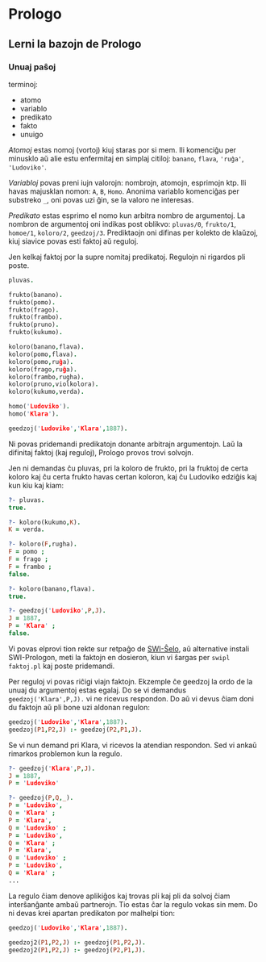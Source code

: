 # Prologo

## Lerni la bazojn de Prologo

### Unuaj paŝoj

<!-- https://www.metalevel.at/prolog/concepts -->

terminoj:

- atomo
- variablo
- predikato
- fakto
- unuigo

*Atomoj* estas nomoj (vortoj) kiuj staras por si mem. Ili komenciĝu per minusklo aŭ alie estu enfermitaj en simplaj citiloj: `banano`, `flava`, `'ruĝa'`, `'Ludoviko'`.

*Variabloj* povas preni iujn valorojn: nombrojn, atomojn, esprimojn ktp. Ili havas majusklan nomon: `A`, `B`, `Homo`. 
Anonima variablo komenciĝas per substreko `_`, oni povas uzi ĝin, se la valoro ne interesas.

*Predikato* estas esprimo el nomo kun arbitra nombro de argumentoj. La nombron de argumentoj oni indikas post oblikvo: `pluvas/0`, `frukto/1`, `homoe/1`, `koloro/2`, `geedzoj/3`.
Prediktaojn oni difinas per kolekto de klaŭzoj, kiuj siavice povas esti faktoj aŭ reguloj. 

Jen kelkaj faktoj por la supre nomitaj predikatoj. Regulojn ni rigardos pli poste.

```prolog
pluvas.

frukto(banano).
frukto(pomo).
frukto(frago).
frukto(frambo).
frukto(pruno).
frukto(kukumo).

koloro(banano,flava).
koloro(pomo,flava).
koloro(pomo,ruĝa).
koloro(frago,ruĝa).
koloro(frambo,rugha).
koloro(pruno,violkolora).
koloro(kukumo,verda).

homo('Ludoviko').
homo('Klara').

geedzoj('Ludoviko','Klara',1887).
```

Ni povas pridemandi predikatojn donante arbitrajn argumentojn. Laŭ la difinitaj faktoj (kaj reguloj), Prologo provos trovi solvojn.  

Jen ni demandas ĉu pluvas, pri la koloro de frukto, pri la fruktoj de certa koloro kaj ĉu certa frukto havas certan koloron, 
kaj ĉu Ludoviko edziĝis kaj kun kiu kaj kiam:

```prolog
?- pluvas.
true.

?- koloro(kukumo,K).
K = verda.

?- koloro(F,rugha).
F = pomo ;
F = frago ;
F = frambo ;
false.

?- koloro(banano,flava).
true.

?- geedzoj('Ludoviko',P,J).
J = 1887,
P = 'Klara' ;
false.
```

Vi povas elprovi tion rekte sur retpaĝo de [SWI-Ŝelo](https://swish.swi-prolog.org/), aŭ alternative instali SWI-Prologon, meti la faktojn en dosieron, kiun vi ŝargas per `swipl faktoj.pl` kaj poste pridemandi.

Per reguloj vi povas riĉigi viajn faktojn. Ekzemple ĉe geedzoj la ordo de la unuaj du argumentoj estas egalaj. Do se vi demandus `geedzoj('Klara',P,J).` vi ne ricevus respondon. Do aŭ vi devus ĉiam doni du faktojn aŭ pli bone uzi aldonan regulon:

```prolog
geedzoj('Ludoviko','Klara',1887).
geedzoj(P1,P2,J) :- geedzoj(P2,P1,J).
```

Se vi nun demand pri Klara, vi ricevos la atendian respondon. Sed vi ankaŭ rimarkos problemon kun la regulo.

```prolog
?- geedzoj('Klara',P,J).
J = 1887,
P = 'Ludoviko' 

?- geedzoj(P,Q,_).
P = 'Ludoviko',
Q = 'Klara' ;
P = 'Klara',
Q = 'Ludoviko' ;
P = 'Ludoviko',
Q = 'Klara' ;
P = 'Klara',
Q = 'Ludoviko' ;
P = 'Ludoviko',
Q = 'Klara' ;
...
```

La regulo ĉiam denove aplikiĝos kaj trovas pli kaj pli da solvoj ĉiam interŝanĝante ambaŭ partnerojn. Tio estas ĉar la regulo vokas sin mem. Do ni devas krei apartan predikaton por malhelpi tion:

```prolog
geedzoj('Ludoviko','Klara',1887).

geedzoj2(P1,P2,J) :- geedzoj(P1,P2,J).
geedzoj2(P1,P2,J) :- geedzoj(P2,P1,J).
```

